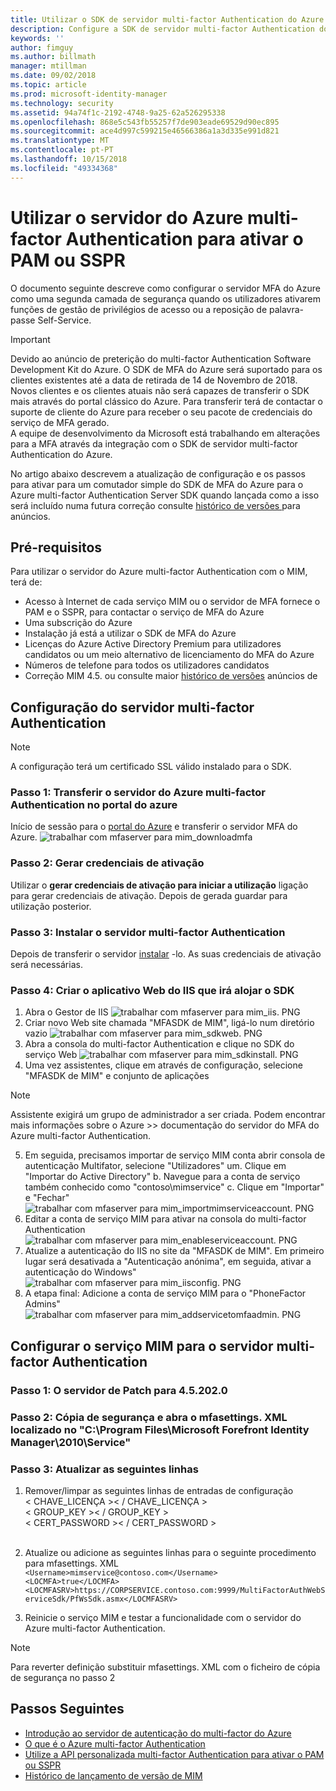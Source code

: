 ```yaml
---
title: Utilizar o SDK de servidor multi-factor Authentication do Azure para ativar o PAM ou cenários de SSPR | Documentos da Microsoft
description: Configure a SDK de servidor multi-factor Authentication do Azure como uma segunda camada de segurança, quando os utilizadores ativarem funções de Privileged Access Management e a reposição personalizada de palavra-passe.
keywords: ''
author: fimguy
ms.author: billmath
manager: mtillman
ms.date: 09/02/2018
ms.topic: article
ms.prod: microsoft-identity-manager
ms.technology: security
ms.assetid: 94a74f1c-2192-4748-9a25-62a526295338
ms.openlocfilehash: 868e5c543fb55257f7de903eade69529d90ec895
ms.sourcegitcommit: ace4d997c599215e46566386a1a3d335e991d821
ms.translationtype: MT
ms.contentlocale: pt-PT
ms.lasthandoff: 10/15/2018
ms.locfileid: "49334368"
---
```

# <a name="use-azure-multi-factor-authentication-server-to-activate-pam-or-sspr"></a>Utilizar o servidor do Azure multi-factor Authentication para ativar o PAM ou SSPR
O documento seguinte descreve como configurar o servidor MFA do Azure como uma segunda camada de segurança quando os utilizadores ativarem funções de gestão de privilégios de acesso ou a reposição de palavra-passe Self-Service.

> [!IMPORTANT]
> Devido ao anúncio de preterição do multi-factor Authentication Software Development Kit do Azure. O SDK de MFA do Azure será suportado para os clientes existentes até a data de retirada de 14 de Novembro de 2018. Novos clientes e os clientes atuais não será capazes de transferir o SDK mais através do portal clássico do Azure. Para transferir terá de contactar o suporte de cliente do Azure para receber o seu pacote de credenciais do serviço de MFA gerado. <br> A equipe de desenvolvimento da Microsoft está trabalhando em alterações para a MFA através da integração com o SDK de servidor multi-factor Authentication do Azure.

No artigo abaixo descrevem a atualização de configuração e os passos para ativar para um comutador simple do SDK de MFA do Azure para o Azure multi-factor Authentication Server SDK quando lançada como a isso será incluído numa futura correção consulte [histórico de versões ](/reference/version-history.md) para anúncios. 

## <a name="prerequisites"></a>Pré-requisitos

Para utilizar o servidor do Azure multi-factor Authentication com o MIM, terá de:

- Acesso à Internet de cada serviço MIM ou o servidor de MFA fornece o PAM e o SSPR, para contactar o serviço de MFA do Azure
- Uma subscrição do Azure
- Instalação já está a utilizar o SDK de MFA do Azure
- Licenças do Azure Active Directory Premium para utilizadores candidatos ou um meio alternativo de licenciamento do MFA do Azure
- Números de telefone para todos os utilizadores candidatos
- Correção MIM 4.5. ou consulte maior [histórico de versões](/reference/version-history.md) anúncios de

## <a name="azure-multi-factor-authentication-server-configuration"></a>Configuração do servidor multi-factor Authentication 
> [!NOTE] 
> A configuração terá um certificado SSL válido instalado para o SDK. 

### <a name="step-1-download-azure-multi-factor-authentication-server-from-the-azure-portal"></a>Passo 1: Transferir o servidor do Azure multi-factor Authentication no portal do azure 
Início de sessão para o [portal do Azure](https://portal.azure.com/) e transferir o servidor MFA do Azure.
![trabalhar com mfaserver para mim_downloadmfa](media/working-with-mfaserver-for-mim/working-with-mfaserver-for-mim_downloadmfa.PNG)

### <a name="step-2-generate-activation-credentials"></a>Passo 2: Gerar credenciais de ativação
Utilizar o **gerar credenciais de ativação para iniciar a utilização** ligação para gerar credenciais de ativação. Depois de gerada guardar para utilização posterior.

### <a name="step-3-install-the-azure-multi-factor-authentication-server"></a>Passo 3: Instalar o servidor multi-factor Authentication
Depois de transferir o servidor [instalar](https://docs.microsoft.com/en-us/azure/active-directory/authentication/howto-mfaserver-deploy#install-and-configure-the-mfa-server) -lo.  As suas credenciais de ativação será necessárias. 

### <a name="step-4-create-your-iis-web-application-that-will-host-the-sdk"></a>Passo 4: Criar o aplicativo Web do IIS que irá alojar o SDK
1. Abra o Gestor de IIS ![trabalhar com mfaserver para mim_iis. PNG](media/working-with-mfaserver-for-mim/working-with-mfaserver-for-mim_iis.PNG)
2.  Criar novo Web site chamada "MFASDK de MIM", ligá-lo num diretório vazio ![trabalhar com mfaserver para mim_sdkweb. PNG](media/working-with-mfaserver-for-mim/working-with-mfaserver-for-mim_sdkweb.PNG)
3. Abra a consola do multi-factor Authentication e clique no SDK do serviço Web ![trabalhar com mfaserver para mim_sdkinstall. PNG](media/working-with-mfaserver-for-mim/working-with-mfaserver-for-mim_sdkinstall.PNG)
4. Uma vez assistentes, clique em através de configuração, selecione "MFASDK de MIM" e conjunto de aplicações

> [!NOTE] 
> Assistente exigirá um grupo de administrador a ser criada. Podem encontrar mais informações sobre o Azure >> documentação do servidor do MFA do Azure multi-factor Authentication.

5. Em seguida, precisamos importar de serviço MIM conta abrir consola de autenticação Multifator, selecione "Utilizadores" um. Clique em "Importar do Active Directory" b. Navegue para a conta de serviço também conhecido como "contoso\mimservice" c. Clique em "Importar" e "Fechar" ![trabalhar com mfaserver para mim_importmimserviceaccount. PNG](media/working-with-mfaserver-for-mim/working-with-mfaserver-for-mim_importmimserviceaccount.PNG) 
6. Editar a conta de serviço MIM para ativar na consola do multi-factor Authentication ![trabalhar com mfaserver para mim_enableserviceaccount. PNG](media/working-with-mfaserver-for-mim/working-with-mfaserver-for-mim_enableserviceaccount.PNG)
7. Atualize a autenticação do IIS no site da "MFASDK de MIM". Em primeiro lugar será desativada a "Autenticação anónima", em seguida, ativar a autenticação do Windows" ![trabalhar com mfaserver para mim_iisconfig. PNG](media/working-with-mfaserver-for-mim/working-with-mfaserver-for-mim_iisconfig.PNG)
8. A etapa final: Adicione a conta de serviço MIM para o "PhoneFactor Admins" ![trabalhar com mfaserver para mim_addservicetomfaadmin. PNG](media/working-with-mfaserver-for-mim/working-with-mfaserver-for-mim_addservicetomfaadmin.PNG)

## <a name="configuring-the-mim-service-for-azure-multi-factor-authentication-server"></a>Configurar o serviço MIM para o servidor multi-factor Authentication 

### <a name="step-1-patch-server-to-452020"></a>Passo 1: O servidor de Patch para 4.5.202.0
 
### <a name="step-2-backup-and-open-the-mfasettingsxml-located-in-the-cprogram-filesmicrosoft-forefront-identity-manager2010service"></a>Passo 2: Cópia de segurança e abra o mfasettings. XML localizado no "C:\Program Files\Microsoft Forefront Identity Manager\2010\Service"

### <a name="step-3-update-the-following-lines"></a>Passo 3: Atualizar as seguintes linhas
1. Remover/limpar as seguintes linhas de entradas de configuração <br>
&LT; CHAVE_LICENÇA &GT;&LT; / CHAVE_LICENÇA &GT;<br>
&LT; GROUP_KEY &GT;&LT; / GROUP_KEY &GT;<br>
&LT; CERT_PASSWORD &GT;&LT; / CERT_PASSWORD &GT;<br>
<CertFilePath></CertFilePath><br>

2. Atualize ou adicione as seguintes linhas para o seguinte procedimento para mfasettings. XML <br>
`<Username>mimservice@contoso.com</Username>` <br>
`<LOCMFA>true</LOCMFA>`<br>
`<LOCMFASRV>https://CORPSERVICE.contoso.com:9999/MultiFactorAuthWebServiceSdk/PfWsSdk.asmx</LOCMFASRV>`

3. Reinicie o serviço MIM e testar a funcionalidade com o servidor do Azure multi-factor Authentication.

> [!NOTE] 
> Para reverter definição substituir mfasettings. XML com o ficheiro de cópia de segurança no passo 2


## <a name="next-steps"></a>Passos Seguintes

-    [Introdução ao servidor de autenticação do multi-factor do Azure](https://docs.microsoft.com/en-us/azure/active-directory/authentication/howto-mfaserver-deploy)
- [O que é o Azure multi-factor Authentication](https://docs.microsoft.com/azure/multi-factor-authentication/multi-factor-authentication)
- [Utilize a API personalizada multi-factor Authentication para ativar o PAM ou SSPR](Working-with-custommfaserver-for-mim.md)
- [Histórico de lançamento de versão de MIM](./reference/version-history.md)